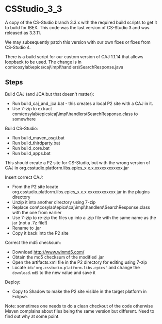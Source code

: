 # CSStudio_3_3

A copy of the CS-Studio branch 3.3.x with the required build scripts to get it to build for IBEX.
This code was the last version of CS-Studio 3 and was released as 3.3.11.

We may subsequently patch this version with our own fixes or fixes from CS-Studio 4.

There is a build script for our custom version of CAJ 1.1.14 that allows loopback to be used.
The change is in com\cosylab\epics\caj\impl\handlers\SearchResponse.java

## Steps

Build CAJ (and JCA but that doesn't matter):

* Run build_caj_and_jca.bat - this creates a local P2 site with a CAJ in it.
* Use 7-zip to extract com\cosylab\epics\caj\impl\handlers\SearchResponse.class to somewhere

Build CS-Studio:

* Run build_maven_osgi.bat
* Run build_thirdparty.bat
* Run build_core.bat
* Run build_apps.bat

This should create a P2 site for CS-Studio, but with the wrong version of CAJ in org.csstudio.platform.libs.epics_x.x.x.xxxxxxxxxxxx.jar

Insert correct CAJ:

* From the P2 site locate org.csstudio.platform.libs.epics_x.x.x.xxxxxxxxxxxx.jar in the plugins directory
* Unzip it into another directory using 7-zip
* Replace com\cosylab\epics\caj\impl\handlers\SearchResponse.class with the one from earlier
* Use 7-zip to re-zip the files up into a .zip file with the same name as the jar (not a .7z file!)
* Rename to .jar
* Copy it back into the P2 site

Correct the md5 checksum:

* Download http://www.winmd5.com/
* Obtain the md5 checksum of the modified .jar
* Open the artifacts.xml file in the P2 directory for editing using 7-zip
* Locate `id='org.csstudio.platform.libs.epics'` and change the `download.md5` to the new value and save it

Deploy:

* Copy to Shadow to make the P2 site visible in the target platform in Eclipse.

Note: sometimes one needs to do a clean checkout of the code otherwise Maven complains about files being the same version but different. Need to find out why at some point.


